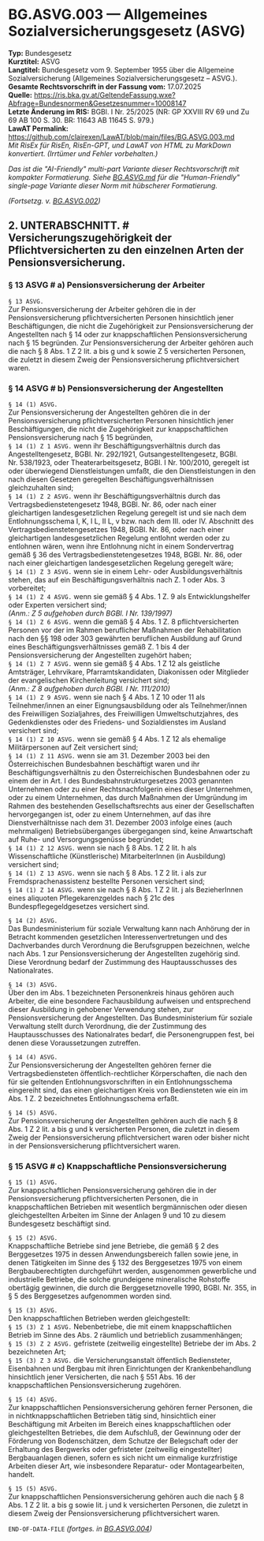# BG.ASVG.003 — Allgemeines Sozialversicherungsgesetz (ASVG)
**Typ:** Bundesgesetz  
**Kurztitel:** ASVG  
**Langtitel:** Bundesgesetz vom 9. September 1955 über die Allgemeine Sozialversicherung (Allgemeines Sozialversicherungsgesetz – ASVG.).  
**Gesamte Rechtsvorschrift in der Fassung vom:** 17.07.2025  
**Quelle:** https://ris.bka.gv.at/GeltendeFassung.wxe?Abfrage=Bundesnormen&Gesetzesnummer=10008147  
**Letzte Änderung im RIS:** BGBl. I Nr. 25/2025 (NR: GP XXVIII RV 69 und Zu 69 AB 100 S. 30. BR: 11643 AB 11645 S. 979.)  
**LawAT Permalink:** https://github.com/clairexen/LawAT/blob/main/files/BG.ASVG.003.md  
*Mit RisEx für RisEn, RisEn-GPT, und LawAT von HTML zu MarkDown konvertiert. (Irrtümer und Fehler vorbehalten.)*

*Das ist die "AI-Friendly" multi-part Variante dieser Rechtsvorschrift mit kompakter Formatierung. Siehe [BG.ASVG.md](BG.ASVG.md) für die "Human-Friendly" single-page Variante dieser Norm mit hübscherer Formatierung.*

*(Fortsetzg. v. [BG.ASVG.002](BG.ASVG.002.md))*

## 2. UNTERABSCHNITT. # Versicherungszugehörigkeit der Pflichtversicherten zu den einzelnen Arten der Pensionsversicherung.

### § 13 ASVG # a) Pensionsversicherung der Arbeiter

`§ 13 ASVG.`  
Zur Pensionsversicherung der Arbeiter gehören die in der Pensionsversicherung pflichtversicherten Personen hinsichtlich jener Beschäftigungen, die nicht die Zugehörigkeit zur Pensionsversicherung der Angestellten nach § 14 oder zur knappschaftlichen Pensionsversicherung nach § 15 begründen. Zur Pensionsversicherung der Arbeiter gehören auch die nach § 8 Abs. 1 Z 2 lit. a bis g und k sowie Z 5 versicherten Personen, die zuletzt in diesem Zweig der Pensionsversicherung pflichtversichert waren.

### § 14 ASVG # b) Pensionsversicherung der Angestellten

`§ 14 (1) ASVG.`  
Zur Pensionsversicherung der Angestellten gehören die in der Pensionsversicherung pflichtversicherten Personen hinsichtlich jener Beschäftigungen, die nicht die Zugehörigkeit zur knappschaftlichen Pensionsversicherung nach § 15 begründen,  
`§ 14 (1) Z 1 ASVG.`
wenn ihr Beschäftigungsverhältnis durch das Angestelltengesetz, BGBl. Nr. 292/1921, Gutsangestelltengesetz, BGBl. Nr. 538/1923, oder Theaterarbeitsgesetz, BGBl. I Nr. 100/2010, geregelt ist oder überwiegend Dienstleistungen umfaßt, die den Dienstleistungen in den nach diesen Gesetzen geregelten Beschäftigungsverhältnissen gleichzuhalten sind;  
`§ 14 (1) Z 2 ASVG.`
wenn ihr Beschäftigungsverhältnis durch das Vertragsbedienstetengesetz 1948, BGBl. Nr. 86, oder nach einer gleichartigen landesgesetzlichen Regelung geregelt ist und sie nach dem Entlohnungsschema I, K, I L, II L, v bzw. nach dem III. oder IV. Abschnitt des Vertragsbedienstetengesetzes 1948, BGBl. Nr. 86, oder nach einer gleichartigen landesgesetzlichen Regelung entlohnt werden oder zu entlohnen wären, wenn ihre Entlohnung nicht in einem Sondervertrag gemäß § 36 des Vertragsbedienstetengesetzes 1948, BGBl. Nr. 86, oder nach einer gleichartigen landesgesetzlichen Regelung geregelt wäre;  
`§ 14 (1) Z 3 ASVG.`
wenn sie in einem Lehr- oder Ausbildungsverhältnis stehen, das auf ein Beschäftigungsverhältnis nach Z. 1 oder Abs. 3 vorbereitet;  
`§ 14 (1) Z 4 ASVG.`
wenn sie gemäß § 4 Abs. 1 Z. 9 als Entwicklungshelfer oder Experten versichert sind;  
*(Anm.: Z 5 aufgehoben durch BGBl. I Nr. 139/1997)*  
`§ 14 (1) Z 6 ASVG.`
wenn die gemäß § 4 Abs. 1 Z. 8 pflichtversicherten Personen vor der im Rahmen beruflicher Maßnahmen der Rehabilitation nach den §§ 198 oder 303 gewährten beruflichen Ausbildung auf Grund eines Beschäftigungsverhältnisses gemäß Z. 1 bis 4 der Pensionsversicherung der Angestellten zugehört haben;  
`§ 14 (1) Z 7 ASVG.`
wenn sie gemäß § 4 Abs. 1 Z 12 als geistliche Amtsträger, Lehrvikare, Pfarramtskandidaten, Diakonissen oder Mitglieder der evangelischen Kirchenleitung versichert sind;  
*(Anm.: Z 8 aufgehoben durch BGBl. I Nr. 111/2010)*  
`§ 14 (1) Z 9 ASVG.`
wenn sie nach § 4 Abs. 1 Z 10 oder 11 als Teilnehmer/innen an einer Eignungsausbildung oder als Teilnehmer/innen des Freiwilligen Sozialjahres, des Freiwilligen Umweltschutzjahres, des Gedenkdienstes oder des Friedens- und Sozialdienstes im Ausland versichert sind;  
`§ 14 (1) Z 10 ASVG.`
wenn sie gemäß § 4 Abs. 1 Z 12 als ehemalige Militärpersonen auf Zeit versichert sind;  
`§ 14 (1) Z 11 ASVG.`
wenn sie am 31. Dezember 2003 bei den Österreichischen Bundesbahnen beschäftigt waren und ihr Beschäftigungsverhältnis zu den Österreichischen Bundesbahnen oder zu einem der in Art. I des Bundesbahnstrukturgesetzes 2003 genannten Unternehmen oder zu einer Rechtsnachfolgerin eines dieser Unternehmen, oder zu einem Unternehmen, das durch Maßnahmen der Umgründung im Rahmen des bestehenden Gesellschaftsrechts aus einer der Gesellschaften hervorgegangen ist, oder zu einem Unternehmen, auf das ihre Dienstverhältnisse nach dem 31. Dezember 2003 infolge eines (auch mehrmaligen) Betriebsüberganges übergegangen sind, keine Anwartschaft auf Ruhe- und Versorgungsgenüsse begründet;  
`§ 14 (1) Z 12 ASVG.`
wenn sie nach § 8 Abs. 1 Z 2 lit. h als Wissenschaftliche (Künstlerische) MitarbeiterInnen (in Ausbildung) versichert sind;  
`§ 14 (1) Z 13 ASVG.`
wenn sie nach § 8 Abs. 1 Z 2 lit. i als zur Fremdsprachenassistenz bestellte Personen versichert sind;  
`§ 14 (1) Z 14 ASVG.`
wenn sie nach § 8 Abs. 1 Z 2 lit. j als BezieherInnen eines aliquoten Pflegekarenzgeldes nach § 21c des Bundespflegegeldgesetzes versichert sind.

`§ 14 (2) ASVG.`  
Das Bundesministerium für soziale Verwaltung kann nach Anhörung der in Betracht kommenden gesetzlichen Interessenvertretungen und des Dachverbandes durch Verordnung die Berufsgruppen bezeichnen, welche nach Abs. 1 zur Pensionsversicherung der Angestellten zugehörig sind. Diese Verordnung bedarf der Zustimmung des Hauptausschusses des Nationalrates.

`§ 14 (3) ASVG.`  
Über den im Abs. 1 bezeichneten Personenkreis hinaus gehören auch Arbeiter, die eine besondere Fachausbildung aufweisen und entsprechend dieser Ausbildung in gehobener Verwendung stehen, zur Pensionsversicherung der Angestellten. Das Bundesministerium für soziale Verwaltung stellt durch Verordnung, die der Zustimmung des Hauptausschusses des Nationalrates bedarf, die Personengruppen fest, bei denen diese Voraussetzungen zutreffen.

`§ 14 (4) ASVG.`  
Zur Pensionsversicherung der Angestellten gehören ferner die Vertragsbediensteten öffentlich-rechtlicher Körperschaften, die nach den für sie geltenden Entlohnungsvorschriften in ein Entlohnungsschema eingereiht sind, das einen gleichartigen Kreis von Bediensteten wie ein im Abs. 1 Z. 2 bezeichnetes Entlohnungsschema erfaßt.

`§ 14 (5) ASVG.`  
Zur Pensionsversicherung der Angestellten gehören auch die nach § 8 Abs. 1 Z 2 lit. a bis g und k versicherten Personen, die zuletzt in diesem Zweig der Pensionsversicherung pflichtversichert waren oder bisher nicht in der Pensionsversicherung pflichtversichert waren.

### § 15 ASVG # c) Knappschaftliche Pensionsversicherung

`§ 15 (1) ASVG.`  
Zur knappschaftlichen Pensionsversicherung gehören die in der Pensionsversicherung pflichtversicherten Personen, die in knappschaftlichen Betrieben mit wesentlich bergmännischen oder diesen gleichgestellten Arbeiten im Sinne der Anlagen 9 und 10 zu diesem Bundesgesetz beschäftigt sind.

`§ 15 (2) ASVG.`  
Knappschaftliche Betriebe sind jene Betriebe, die gemäß § 2 des Berggesetzes 1975 in dessen Anwendungsbereich fallen sowie jene, in denen Tätigkeiten im Sinne des § 132 des Berggesetzes 1975 von einem Bergbauberechtigten durchgeführt werden, ausgenommen gewerbliche und industrielle Betriebe, die solche grundeigene mineralische Rohstoffe obertägig gewinnen, die durch die Berggesetznovelle 1990, BGBl. Nr. 355, in § 5 des Berggesetzes aufgenommen worden sind.

`§ 15 (3) ASVG.`  
Den knappschaftlichen Betrieben werden gleichgestellt:  
`§ 15 (3) Z 1 ASVG.`
Nebenbetriebe, die mit einem knappschaftlichen Betrieb im Sinne des Abs. 2 räumlich und betrieblich zusammenhängen;  
`§ 15 (3) Z 2 ASVG.`
gefristete (zeitweilig eingestellte) Betriebe der im Abs. 2 bezeichneten Art;  
`§ 15 (3) Z 3 ASVG.`
die Versicherungsanstalt öffentlich Bediensteter, Eisenbahnen und Bergbau mit ihren Einrichtungen der Krankenbehandlung hinsichtlich jener Versicherten, die nach § 551 Abs. 16 der knappschaftlichen Pensionsversicherung zugehören.

`§ 15 (4) ASVG.`  
Zur knappschaftlichen Pensionsversicherung gehören ferner Personen, die in nichtknappschaftlichen Betrieben tätig sind, hinsichtlich einer Beschäftigung mit Arbeiten im Bereich eines knappschaftlichen oder gleichgestellten Betriebes, die dem Aufschluß, der Gewinnung oder der Förderung von Bodenschätzen, dem Schutze der Belegschaft oder der Erhaltung des Bergwerks oder gefristeter (zeitweilig eingestellter) Bergbauanlagen dienen, sofern es sich nicht um einmalige kurzfristige Arbeiten dieser Art, wie insbesondere Reparatur- oder Montagearbeiten, handelt.

`§ 15 (5) ASVG.`  
Zur knappschaftlichen Pensionsversicherung gehören auch die nach § 8 Abs. 1 Z 2 lit. a bis g sowie lit. j und k versicherten Personen, die zuletzt in diesem Zweig der Pensionsversicherung pflichtversichert waren.

`END-OF-DATA-FILE` *(fortges. in [BG.ASVG.004](BG.ASVG.004.md))*
